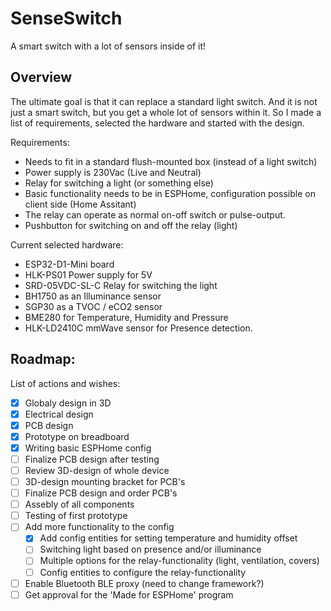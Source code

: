 # SenseSwitch
A smart switch with a lot of sensors inside of it!


## Overview
The ultimate goal is that it can replace a standard light switch. And it is not just a smart switch, but you get a whole lot of sensors within it.
So I made a list of requirements, selected the hardware and started with the design.

Requirements:
- Needs to fit in a standard flush-mounted box (instead of a light switch)
- Power supply is 230Vac (Live and Neutral)
- Relay for switching a light (or something else)
- Basic functionality needs to be in ESPHome, configuration possible on client side (Home Assitant)
- The relay can operate as normal on-off switch or pulse-output.
- Pushbutton for switching on and off the relay (light)

Current selected hardware:
- ESP32-D1-Mini board
- HLK-PS01 Power supply for 5V
- SRD-05VDC-SL-C Relay for switching the light
- BH1750 as an Illuminance sensor
- SGP30 as a TVOC / eCO2 sensor
- BME280 for Temperature, Humidity and Pressure
- HLK-LD2410C mmWave sensor for Presence detection.


## Roadmap:
List of actions and wishes:

- [x] Globaly design in 3D
- [x] Electrical design
- [x] PCB design
- [x] Prototype on breadboard
- [x] Writing basic ESPHome config
- [ ] Finalize PCB design after testing
- [ ] Review 3D-design of whole device
- [ ] 3D-design mounting bracket for PCB's
- [ ] Finalize PCB design and order PCB's
- [ ] Assebly of all components
- [ ] Testing of first prototype
- [ ] Add more functionality to the config
    - [x] Add config entities for setting temperature and humidity offset
    - [ ] Switching light based on presence and/or illuminance
    - [ ] Multiple options for the relay-functionality (light, ventilation, covers)
    - [ ] Config entities to configure the relay-functionality
- [ ] Enable Bluetooth BLE proxy (need to change framework?)
- [ ] Get approval for the 'Made for ESPHome' program
